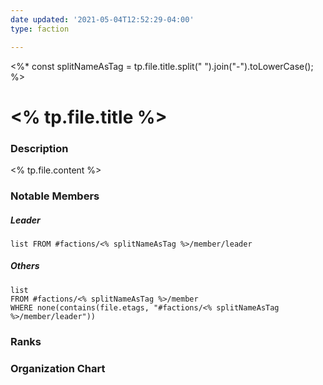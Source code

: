 ```yaml
---
date updated: '2021-05-04T12:52:29-04:00'
type: faction

---
```


<%*
const splitNameAsTag = tp.file.title.split(" ").join("-").toLowerCase();
%>

# <% tp.file.title %>

### Description

<% tp.file.content %>

### Notable Members

##### Leader

```dataview
list FROM #factions/<% splitNameAsTag %>/member/leader
```

##### Others

```dataview
list 
FROM #factions/<% splitNameAsTag %>/member 
WHERE none(contains(file.etags, "#factions/<% splitNameAsTag %>/member/leader"))
```

### Ranks

### Organization Chart
